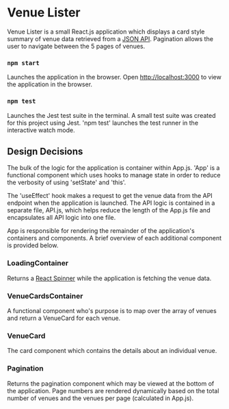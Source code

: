 # Venue Lister

Venue Lister is a small React.js application which displays a card style summary of venue data retrieved from a [JSON API](https://venue-lister.herokuapp.com/venues). Pagination allows the user to navigate between the 5 pages of venues.  <br/>

### `npm start`

Launches the application in the browser. Open [http://localhost:3000](http://localhost:3000) to view the application in the browser.

### `npm test`

Launches the Jest test suite in the terminal. A small test suite was created for this project using Jest.
'npm test' launches the test runner in the interactive watch mode.<br />

## Design Decisions

The bulk of the logic for the application is container within App.js. 'App' is a functional component which uses hooks to manage state in order to reduce the verbosity of using 'setState' and 'this'. <br/>

The 'useEffect' hook makes a request to get the venue data from the API endpoint when the application is launched. The API logic is contained in a separate file, API.js, which helps reduce the length of the App.js file and encapsulates all API logic into one file. <br/>

App is responsible for rendering the remainder of the application's containers and components. A brief overview of each additional component is provided below. 

### LoadingContainer

Returns a [React Spinner](https://www.npmjs.com/package/react-spinners) while the application is fetching the venue data. 

### VenueCardsContainer

A functional component who's purpose is to map over the array of venues and return a VenueCard for each venue. 

### VenueCard

The card component which contains the details about an individual venue. 

### Pagination

Returns the pagination component which may be viewed at the bottom of the application. Page numbers are rendered dynamically based on the total number of venues and the venues per page (calculated in App.js).





